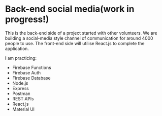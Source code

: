 # Back-end social media(work in progress!)

This is the back-end side of a project started with other volunteers. We are building a social-media style channel of communication for around 4000 
people to use.
The front-end side will utilise React.js to complete the application.

I am practicing: 
- Firebase Functions
- Firebase Auth
- Firebase Database
- Node.js
- Express
- Postman
- REST APIs
- React.js
- Material UI

